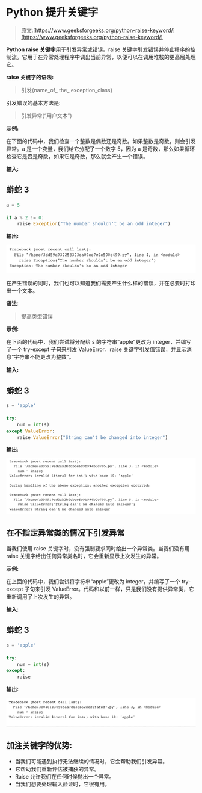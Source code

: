 # Python 提升关键字

> 原文:[https://www.geeksforgeeks.org/python-raise-keyword/](https://www.geeksforgeeks.org/python-raise-keyword/)

**Python raise 关键字**用于引发异常或错误。raise 关键字引发错误并停止程序的控制流。它用于在异常处理程序中调出当前异常，以便可以在调用堆栈的更高层处理它。

**raise 关键字的语法:**

> 引发{name_of_ the_ exception_class}

引发错误的基本方法是:

> 引发异常(“用户文本”)

**示例:**

在下面的代码中，我们检查一个整数是偶数还是奇数。如果整数是奇数，则会引发异常。a 是一个变量，我们给它分配了一个数字 5，因为 a 是奇数，那么如果循环检查它是否是奇数，如果它是奇数，那么就会产生一个错误。

**输入:**

## 蟒蛇 3

```py
a = 5

if a % 2 != 0:
    raise Exception("The number shouldn't be an odd integer")
```

**输出:**

![](img/24764d08a944765afdb2168cb3175949.png)

在产生错误的同时，我们也可以知道我们需要产生什么样的错误，并在必要时打印出一个文本。

**语法:**

> 提高类型错误

**示例:**

在下面的代码中，我们尝试将分配给 s 的字符串“apple”更改为 integer，并编写了一个 try-except 子句来引发 ValueError。raise 关键字引发值错误，并显示消息“字符串不能更改为整数”。

**输入:**

## 蟒蛇 3

```py
s = 'apple'

try:
    num = int(s)
except ValueError:
    raise ValueError("String can't be changed into integer")
```

**输出**:

![](img/c79962941de65be099a547b3ae10706d.png)

## **在不指定异常类的情况下引发异常**

当我们使用 raise 关键字时，没有强制要求同时给出一个异常类。当我们没有用 raise 关键字给出任何异常类名时，它会重新显示上次发生的异常。

**示例:**

在上面的代码中，我们尝试将字符串“apple”更改为 integer，并编写了一个 try-except 子句来引发 ValueError。代码和以前一样，只是我们没有提供异常类，它重新调用了上次发生的异常。

**输入:**

## 蟒蛇 3

```py
s = 'apple'

try:
    num = int(s)
except:
    raise
```

**输出:**

![](img/42f61e02c772c1113a791ffdff5ca808.png)

## **加注关键字的优势:**

*   当我们可能遇到执行无法继续的情况时，它会帮助我们引发异常。
*   它帮助我们重新评估被捕获的异常。
*   Raise 允许我们在任何时候抛出一个异常。
*   当我们想要处理输入验证时，它很有用。
